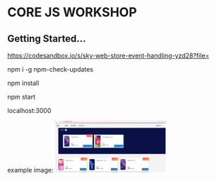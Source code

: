# CORE JS WORKSHOP

## Getting Started...

https://codesandbox.io/s/sky-web-store-event-handling-yzd28?file=


npm i -g npm-check-updates

npm install


npm start

localhost:3000


example image:
<img src="./images/example.png" width="250" />